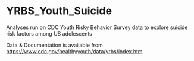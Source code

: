 # YRBS_Youth_Suicide
Analyses run on CDC Youth Risky Behavior Survey data to explore suicide risk factors among US adolescents

Data & Documentation is available from https://www.cdc.gov/healthyyouth/data/yrbs/index.htm
